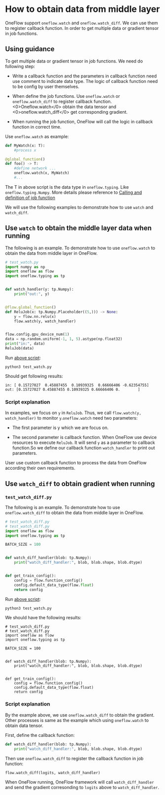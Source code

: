 # How to obtain data from middle layer

OneFlow support `oneflow.watch` and `oneflow.watch_diff`. We can use them to register callback function. In order to get multiple data or gradient tensor in job functions.

## Using guidance

To get multiple data or gradient tensor in job functions. We need do following step:

* Write a callback function and the parameters in callback function need use comment to indicate data type. The logic of callback function need to be config by user themselves.

* When define the job functions. Use  `oneflow.watch` or  `oneflow.watch_diff` to register callback function. <0>Oneflow.watch</0> obtain the data tensor and <0>oneflow.watch_diff</0> get corresponding gradient.

* When running the job function, OneFlow will call the logic in callback function in correct time.

Use `oneflow.watch` as example:

```python
def MyWatch(x: T):
    #process x

@global_function()
def foo() -> T:
    #define network ...
    oneflow.watch(x, MyWatch)
    #...
```

The T in above script is the data type in `oneflow.typing`. Like  `oneflow.typing.Numpy`. More details please reference to [Calling and definition of job function](job_function_define_call.md)

We will use the following examples to demonstrate how to use  `watch` and `watch_diff`.

## Use  `watch` to obtain the middle layer data when running

The following is an example. To demonstrate how to use `oneflow.watch` to obtain the data from middle layer in OneFlow.
```python
# test_watch.py
import numpy as np
import oneflow as flow
import oneflow.typing as tp


def watch_handler(y: tp.Numpy):
    print("out:", y)


@flow.global_function()
def ReluJob(x: tp.Numpy.Placeholder((5,))) -> None:
    y = flow.nn.relu(x)
    flow.watch(y, watch_handler)


flow.config.gpu_device_num(1)
data = np.random.uniform(-1, 1, 5).astype(np.float32)
print("in:", data)
ReluJob(data)
```

Run [above script](../code/extended_topics/test_watch.py):
```
python3 test_watch.py
```

Should get following results:
```
in: [ 0.15727027  0.45887455  0.10939325  0.66666406 -0.62354755]
out: [0.15727027 0.45887455 0.10939325 0.66666406 0.        ]
```

### Script explanation
In examples, we focus on  `y` in `ReluJob`. Thus, we call `flow.watch(y, watch_handler)` to monitor `y`.`oneflow.watch` need two parameters:

* The first parameter is y which we are focus on.

* The second parameter is callback function. When OneFlow use device resources to execute `ReluJob`. It will send `y`  as a parameter to callback function.So we define our callback function  `watch_handler` to print out parameters.

User use custom callback function to process the data from OneFlow according their own requirements.

## Use  `watch_diff` to obtain gradient when running
### `test_watch_diff.py`
The following is an example. To demonstrate how to use `oneflow.watch_diff` to obtain the data from middle layer in OneFlow.
```python
# test_watch_diff.py
# test_watch_diff.py
import oneflow as flow
import oneflow.typing as tp

BATCH_SIZE = 100


def watch_diff_handler(blob: tp.Numpy):
    print("watch_diff_handler:", blob, blob.shape, blob.dtype)


def get_train_config():
    config = flow.function_config()
    config.default_data_type(flow.float)
    return config
```

Run [above script](../code/extended_topics/test_watch_diff.py):
```
python3 test_watch.py
```
We should have the following results:
```
# test_watch_diff.py
# test_watch_diff.py
import oneflow as flow
import oneflow.typing as tp

BATCH_SIZE = 100


def watch_diff_handler(blob: tp.Numpy):
    print("watch_diff_handler:", blob, blob.shape, blob.dtype)


def get_train_config():
    config = flow.function_config()
    config.default_data_type(flow.float)
    return config
```
### Script explanation
By the example above, we use `oneflow.watch_diff` to obtain the gradient. Other processes is same as the example which using `oneflow.watch`  to obtain data tensor.

First, define the callback function:
```python
def watch_diff_handler(blob: tp.Numpy):
    print("watch_diff_handler:", blob, blob.shape, blob.dtype)
```

Then use  `oneflow.watch_diff` to register the callback function in job function:
```python
flow.watch_diff(logits, watch_diff_handler)
```

When OneFlow running, OneFlow framework will call `watch_diff_handler` and send the gradient corresonding to `logits` above to  `watch_diff_handler`.
